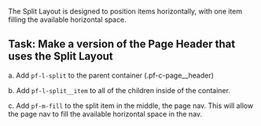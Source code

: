 The Split Layout is designed to position items horizontally, with one item filling the available horizontal space.

## Task: Make a version of the Page Header that uses the Split Layout 

a. Add `pf-l-split` to the parent container (.pf-c-page__header)

b. Add `pf-l-split__item` to all of the children inside of the container.

c. Add `pf-m-fill` to the split item in the middle, the page nav. This will allow the page nav to fill the available horizontal space in the nav.
